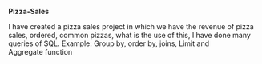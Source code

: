 **Pizza-Sales**

I have created a pizza sales project in which we have the revenue of pizza sales, ordered, common pizzas, what is the use of this, I have done many queries of SQL. Example: Group by, order by, joins, Limit and Aggregate function
